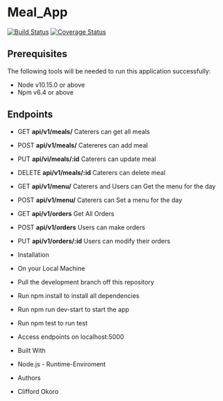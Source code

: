 # Meal_App

[![Build Status](https://travis-ci.com/Cliffosa/Meal_App.svg?branch=develop)](https://travis-ci.com/Cliffosa/Meal_App)
[![Coverage Status](https://coveralls.io/repos/github/Cliffosa/Meal_App/badge.svg?branch=master)](https://coveralls.io/github/Cliffosa/Meal_App?branch=master)

## Prerequisites

The following tools will be needed to run this application successfully:

- Node v10.15.0 or above
- Npm v6.4 or above

## Endpoints

- GET **api/v1/meals/** Caterers can get all meals
- POST **api/v1/meals/** Catereres can add meal
- PUT **api/vi/meals/:id** Caterers can update meal
- DELETE **api/v1/meals/:id** Caterers can delete meal
- GET **api/v1/menu/** Caterers and Users can Get the menu for the day
- POST **api/v1/menu/** Caterers can Set a menu for the day
- GET **api/v1/orders** Get All Orders
- POST **api/v1/orders** Users can make orders
- PUT **api/v1/orders/:id** Users can modify their orders

- Installation
- On your Local Machine

- Pull the development branch off this repository

- Run npm install to install all dependencies

- Run npm run dev-start to start the app

- Run npm test to run test

- Access endpoints on localhost:5000

- Built With

- Node.js - Runtime-Enviroment

- Authors

- Clifford Okoro

